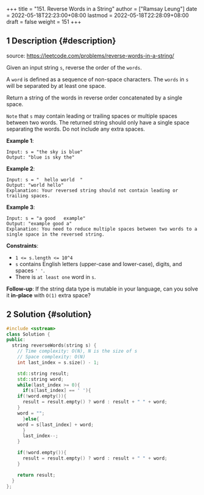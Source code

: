 +++
title = "151. Reverse Words in a String"
author = ["Ramsay Leung"]
date = 2022-05-18T22:23:00+08:00
lastmod = 2022-05-18T22:28:09+08:00
draft = false
weight = 151
+++

## <span class="section-num">1</span> Description {#description}

source: <https://leetcode.com/problems/reverse-words-in-a-string/>

Given an input string `s`, reverse the order of the `words`.

A `word` is defined as a sequence of non-space characters. The `words` in `s` will be separated by at least one space.

Return a string of the words in reverse order concatenated by a single space.

`Note` that `s` may contain leading or trailing spaces or multiple spaces between two words. The returned string should only have a single space separating the words. Do not include any extra spaces.

**Example 1**:

```text
Input: s = "the sky is blue"
Output: "blue is sky the"
```

**Example 2**:

```text
Input: s = "  hello world  "
Output: "world hello"
Explanation: Your reversed string should not contain leading or trailing spaces.
```

**Example 3**:

```text
Input: s = "a good   example"
Output: "example good a"
Explanation: You need to reduce multiple spaces between two words to a single space in the reversed string.
```

**Constraints**:

-   `1 <= s.length <= 10^4`
-   `s` contains English letters (upper-case and lower-case), digits, and spaces `' '`.
-   There is `at least one` word in `s`.

**Follow-up**: If the string data type is mutable in your language, can you solve it **in-place** with `O(1)` extra space?


## <span class="section-num">2</span> Solution {#solution}

```C++
#include <sstream>
class Solution {
public:
  string reverseWords(string s) {
    // Time complexity: O(N), N is the size of s
    // Space complexity: O(N)
    int last_index = s.size() - 1;

    std::string result;
    std::string word;
    while(last_index >= 0){
      if(s[last_index] == ' '){
	if(!word.empty()){
	  result = result.empty() ? word : result + " " + word;
	}
	word = "";
      }else{
	word = s[last_index] + word;
      }
      last_index--;
    }

    if(!word.empty()){
      result = result.empty() ? word : result + " " + word;
    }

    return result;
  }
};
```
